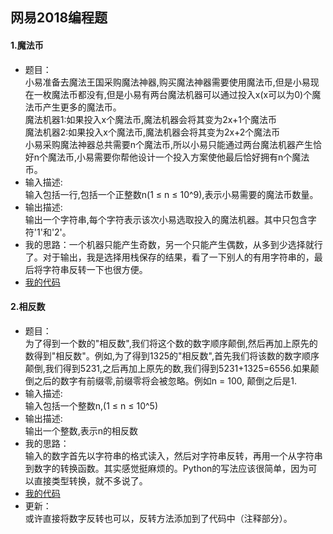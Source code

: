 网易2018编程题
----
#### 1.魔法币
* 题目：<br>
小易准备去魔法王国采购魔法神器,购买魔法神器需要使用魔法币,但是小易现在一枚魔法币都没有,但是小易有两台魔法机器可以通过投入x(x可以为0)个魔法币产生更多的魔法币。<br>
魔法机器1:如果投入x个魔法币,魔法机器会将其变为2x+1个魔法币<br>
魔法机器2:如果投入x个魔法币,魔法机器会将其变为2x+2个魔法币<br>
小易采购魔法神器总共需要n个魔法币,所以小易只能通过两台魔法机器产生恰好n个魔法币,小易需要你帮他设计一个投入方案使他最后恰好拥有n个魔法币。 <br>
* 输入描述:<br>
输入包括一行,包括一个正整数n(1 ≤ n ≤ 10^9),表示小易需要的魔法币数量。<br>
* 输出描述:<br>
输出一个字符串,每个字符表示该次小易选取投入的魔法机器。其中只包含字符'1'和'2'。<br>
* 我的思路：一个机器只能产生奇数，另一个只能产生偶数，从多到少选择就行了。对于输出，我是选择用栈保存的结果，看了一下别人的有用字符串的，最后将字符串反转一下也很方便。
* [我的代码](https://github.com/Tramac/NewCoder/blob/master/WangYi2018/MagicCoin.cpp)<br>
#### 2.相反数
* 题目：<br>
为了得到一个数的"相反数",我们将这个数的数字顺序颠倒,然后再加上原先的数得到"相反数"。例如,为了得到1325的"相反数",首先我们将该数的数字顺序颠倒,我们得到5231,之后再加上原先的数,我们得到5231+1325=6556.如果颠倒之后的数字有前缀零,前缀零将会被忽略。例如n = 100, 颠倒之后是1. 
* 输入描述:<br>
输入包括一个整数n,(1 ≤ n ≤ 10^5)
* 输出描述:<br>
输出一个整数,表示n的相反数<br>
* 我的思路：<br>
输入的数字首先以字符串的格式读入，然后对字符串反转，再用一个从字符串到数字的转换函数。其实感觉挺麻烦的。Python的写法应该很简单，因为可以直接类型转换，就不多说了。<br>
* [我的代码](https://github.com/Tramac/NewCoder/blob/master/WangYi2018/OppsiteNumber.cpp)
* 更新：<br>
或许直接将数字反转也可以，反转方法添加到了代码中（注释部分）。<br>
